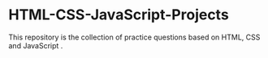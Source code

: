 # HTML-CSS-JavaScript-Projects
This repository is the collection of practice questions based on HTML, CSS and JavaScript .

